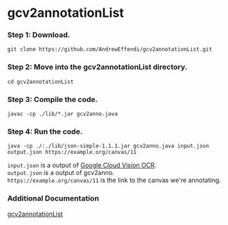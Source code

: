 # gcv2annotationList

### Step 1: Download.

```
git clone https://github.com/AndrewEffendi/gcv2annotationList.git
```

### Step 2: Move into the gcv2annotationList directory.

```
cd gcv2annotationList
```

### Step 3: Compile the code.

```
javac -cp ./lib/*.jar gcv2anno.java
```

### Step 4: Run the code.

```
java -cp ./:./lib/json-simple-1.1.1.jar gcv2anno.java input.json output.json https://example.org/canvas/11
```

`input.json` is a output of [Google Cloud Vision OCR](https://cloud.google.com/vision/docs/). <br />
`output.json` is a output of gcv2anno. <br />
`https://example.org/canvas/11` is the link to the canvas we're annotating. <br />

### Additional Documentation

[gcv2annotationList](https://docs.google.com/document/d/1-cKihFIHwYUkl-y7FztNzXpzHqsK7Tv28J2i3F_H0xI/edit?usp=sharing)<br/>
